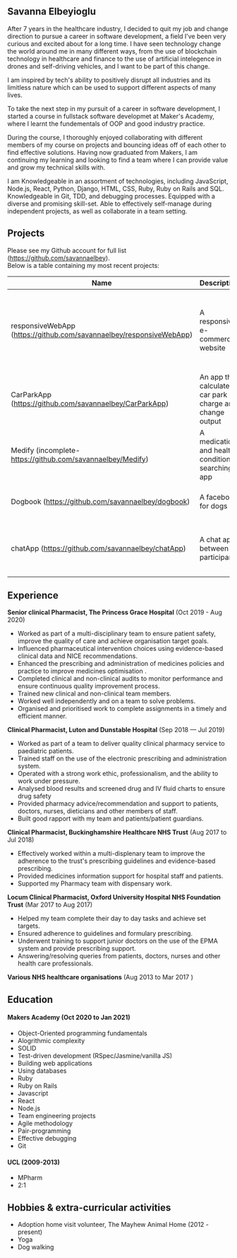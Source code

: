## Savanna Elbeyioglu

After 7 years in the healthcare industry, I decided to quit my job and change direction to pursue a career in software development, a field I’ve been very curious and excited about for a long time. 
I have seen technology change the world around me in many different ways, from the use of blockchain technology in healthcare and finance to the use of artificial intelegence in drones and self-driving vehicles, and I want to be part of this change. 

I am inspired by tech's ability to positively disrupt all industries and its limitless nature which can be used to support different aspects of many lives. 

To take the next step in my pursuit of a career in software development, I started a course in fullstack software developmet at Maker's Academy, where I learnt the fundementals of OOP and good industry practice.

During the course, I thoroughly enjoyed collaborating with different members of my course on projects and bouncing ideas off of each other to find effective solutions. 
Having now graduated from Makers, I am continuing my learning and looking to find a team where I can provide value and grow my technical skills with.

I am Knowledgeable in an assortment of technologies, including JavaScript, Node.js, React, Python, Django, HTML, CSS, Ruby, Ruby on Rails and SQL. Knowledgeable in Git, TDD, and debugging processes. Equipped with a diverse and promising skill-set. Able to effectively self-manage during independent projects, as well as collaborate in a team setting.

## Projects

Please see my Github account for full list (https://github.com/savannaelbey).   
Below is a table containing my most recent projects:

| Name                         |  Description                          | Tech/tools                 |
| ---------------------------- |  -----------------                    | -----------------          |
| responsiveWebApp (https://github.com/savannaelbey/responsiveWebApp)             | A responsive e-commerce website       | React, Node.js, Shopify js-buy SDK, React testing library, Atomize |
| CarParkApp (https://github.com/savannaelbey/CarParkApp)                  | An app that calculates car park charge and change output | Node.js, React             |
| Medify (incomplete-https://github.com/savannaelbey/Medify)         | A medication and health-condition searching app | Node.js, React |
| Dogbook (https://github.com/savannaelbey/dogbook)                    | A facebook for dogs                   | Ruby, ruby on rails, RSpec, Heroku  |
| chatApp (https://github.com/savannaelbey/chatApp)                      | A chat app between 2 participants     | React, Node.js, PubNub Javascript SDK, Jest, bootstrap|


## Experience

**Senior clinical Pharmacist, The Princess Grace Hospital** (Oct 2019 - Aug 2020)

* Worked as part of a multi-disciplinary team to ensure patient safety, improve the quality of care and achieve organisation target goals.
* Influenced pharmaceutical intervention choices using evidence-based clinical data and NICE recommendations. 
* Enhanced the prescribing and administration of medicines policies and practice to improve medicines optimisation .
* Completed clinical and non-clinical audits to monitor performance and ensure continuous quality improvement process.
* Trained new clinical and non-clinical team members.
* Worked well independently and on a team to solve problems.
* Organised and prioritised work to complete assignments in a timely and efficient manner.

**Clinical Pharmacist, Luton and Dunstable Hospital** (Sep 2018 — Jul 2019)  

* Worked as part of a team to deliver quality clinical pharmacy service to paediatric patients.
* Trained staff on the use of the electronic prescribing and administration system.
* Operated with a strong work ethic, professionalism, and the ability to work under pressure.
* Analysed blood results and screened drug and IV fluid charts to ensure drug safety
* Provided pharmacy advice/recommendation and support to patients, doctors, nurses, dieticians and other members of staff.
* Built good rapport with my team and patients/patient guardians.

**Clinical Pharmacist, Buckinghamshire Healthcare NHS Trust** (Aug 2017 to Jul 2018)

* Effectively worked within a multi-displenary team to improve the adherence to the trust's prescribing guidelines and evidence-based prescribing.
* Provided medicines information support for hospital staff and patients.
* Supported my Pharmacy team with dispensary work.

**Locum Clinical Pharmacist, Oxford University Hospital NHS Foundation Trust** (Mar 2017 to Aug 2017)

* Helped my team complete their day to day tasks and achieve set targets.
* Ensured adherence to guidelines and formulary prescribing.
* Underwent training to support junior doctors on the use of the EPMA system
and provide prescribing support.
* Answering/resolving queries from patients, doctors, nurses and other health
care professionals.

**Various NHS healthcare organisations** (Aug 2013 to Mar 2017 )  

## Education

#### Makers Academy (Oct 2020 to Jan 2021)

- Object-Oriented programming fundamentals
- Alogrithmic complexity 
- SOLID
- Test-driven development (RSpec/Jasmine/vanilla JS)
- Building web applications
- Using databases
- Ruby
- Ruby on Rails
- Javascript
- React
- Node.js
- Team engineering projects
- Agile methodology
- Pair-programming
- Effective debugging
- Git

#### UCL (2009-2013)

- MPharm
- 2:1

## Hobbies & extra-curricular activities 

* Adoption home visit volunteer, The Mayhew Animal Home (2012 - present)
* Yoga 
* Dog walking



